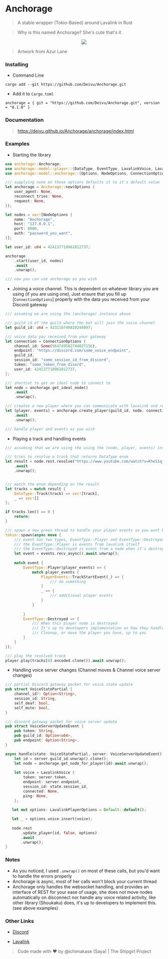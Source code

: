 # Anchorage

> A stable wrapper (Tokio-Based) around Lavalink in Rust

> Why is this named Anchorage? She's cute that's it

<p align="center">
    <img src="https://yuki.suou.moe/Anchorage_CN_Without_BG-zvy6Q7GP.png"> 
</p>

> Artwork from Azur Lane

### Installing

* Command Line
```
cargo add --git https://github.com/Deivu/Anchorage.git
```

* Add it to `Cargo.toml`
```
anchorage = { git = "https://github.com/Deivu/Anchorage.git", version = "0.1.0" }
```

### Documentation

> https://deivu.github.io/Anchorage/anchorage/index.html

### Examples

* Starting the library

```rs
use anchorage::Anchorage;
use anchorage::model::player::{DataType, EventType, LavalinkVoice, LavalinkPlayerOptions, PlayerEvents};
use anchorage::model::anchorage::{Options, NodeOptions, ConnectionOptions};

/// supplying none on these options defaults it to it's default value
let anchorage = Anchorage::new(Options {
    user_agent: None,
    reconnect_tries: None,
    request: None,
});

let nodes = vec![NodeOptions { 
    name: "Anchorage",
    host: "127.0.0.1",
    port: 8080,
    auth: "password_you_want",
}];

let user_id: u64 = 424137718961012737;

anchorage
    .start(user_id, nodes)
    .await
    .unwrap();

/// now you can use anchorage as you wish
```

* Joining a voice channel. This is dependent on whatever library you are using (if you are using one), Just ensure that you fill up [`ConnectionOptions`] properly with the data you received from your Discord gateway
```rs
/// assuming we are using the (anchorage) instance above

/// guild id of the guild where the bot will join the voice channel
let guild_id: u64 = 423116740810244097;

/// voice data you received from your gateway
let connection = ConnectionOptions {
    channel_id: Some(564749582744027156),
    endpoint: "https://discord.com/some_voice_endpoint",
    guild_id,
    session_id: "some_session_id_from_discord",
    token: "some_token_from_disord",
    user_id: 424137718961012737,
};

/// shortcut to get an ideal node to connect to
let node = anchorage.get_ideal_node()
    .await
    .unwrap();

/// creates a new player where you can communicate with lavalink and receive events via a message channel
let (player, events) = anchorage.create_player(guild_id, node, connection)
    .await
    .unwrap();

/// handle player and events as you wish
```

* Playing a track and handling events
```rs
/// assuming that we are using the using the (node, player, events) instance from above

/// tries to resolve a track that returns DataType enum
let result = node.rest.resolve("https://www.youtube.com/watch?v=KheS1qj4fyk")
    .await
    .unwrap();


/// match the enum depending on the result
let tracks = match result {
    DataType::Track(track) => vec![track],
    _ => vec![]
};

if tracks.len() == 0 {
    return;
}

/// spawn a new green thread to handle your player events so you wont block the current thread you are on
tokio::spawn(async move {
    /// event has two types, EventType::Player and EventType::Destroyed
    /// the EventType::Player is events from lavalink itself
    /// the EventType::Destroyed is event from a node when it's destroyed
    let event = events.recv_async().await.unwrap();
    
    match event {
        EventType::Player(player_events) => {
            match player_events {
                PlayerEvents::TrackStartEvent(_) => {
                    /// do something
                }
                _ => {
                    /// additional player events
                }
            }
            
        }
        EventType::Destroyed => {
            /// When this player node is destroyed
            /// It's up to developers implementation on how they handle this
            /// Cleanup, or move the player you have, up to you
        }
    }
});

/// play the resolved track
player.play(tracks[0].encoded.clone()).await.unwrap();
```

* Handling voice server changes (Channel moves & Channel voice server changes)
```rs
/// partial Discord gateway packet for voice state update
pub struct VoiceStatePartial {
	channel_id?: Option<String>,
	session_id: String,
	self_deaf: bool,
	self_mute: bool,
}

/// discord gateway packet for voice server update
pub struct VoiceServerUpdateEvent {
    pub token: String,
    pub guild_id: Option<u64>,
    pub endpoint: Option<String>,
}

async handle(state: VoiceStatePartial, server: VoiceServerUpdateEvent) {
    let id = server.guild_id.unwrap().clone();
    let node = anchorage.get_node_for_player(id).await.unwrap();
    
    let voice = LavalinkVoice {
        token: server.token,
        endpoint: server.endpoint,
        session_id: state.session_id,
        connected: None,
        ping: None,
    };
    
   let mut options: LavalinkPlayerOptions = Default::default();

   let _ = options.voice.insert(voice);
   
   node.rest
       .update_player(id, false, options)
       .await
       .unwrap();
}
```

### Notes
* As you noticed, I used `.unwrap()` on most of these calls, but you'd want to handle the errors properly
* Anchorage is async, most of her calls won't block your current thread
* Anchorage only handles the websocket handling, and provides an interface of REST for your ease of usage, she does not move nodes automatically on disconnect nor handle any voice related activity, like other library (Shoukaku) does, it's up to developers to implement this. (see above examples)

### Other Links

- [Discord](https://discord.gg/FVqbtGu)

- [Lavalink](https://github.com/lavalink-devs/Lavalink)

> Code made with ❤ by @ichimakase (Saya) | The Shipgirl Project